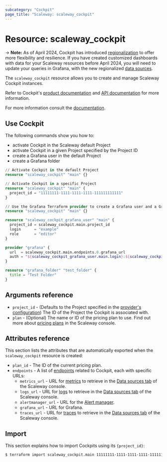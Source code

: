 ```yaml
---
subcategory: "Cockpit"
page_title: "Scaleway: scaleway_cockpit"
---
```


# Resource: scaleway_cockpit

-> **Note:**
As of April 2024, Cockpit has introduced [regionalization](https://www.scaleway.com/en/docs/observability/cockpit/concepts/#region) to offer more flexibility and resilience.
If you have created customized dashboards with data for your Scaleway resources before April 2024, you will need to update your queries in Grafana, with the new regionalized [data sources](../resources/cockpit_source.md).

The `scaleway_cockpit` resource allows you to create and manage Scaleway Cockpit instances.

Refer to Cockpit's [product documentation](https://www.scaleway.com/en/docs/observability/cockpit/concepts/) and [API documentation](https://www.scaleway.com/en/developers/api/cockpit/regional-api) for more information.

For more information consult the [documentation](https://www.scaleway.com/en/docs/observability/cockpit/concepts/).

## Use Cockpit

The following commands show you how to:

- activate Cockpit in the Scaleway default Project
- activate Cockpit in a given Project specified by the Project ID
- create a Grafana user in the default Project
- create a Grafana folder

```terraform
// Activate Cockpit in the default Project
resource "scaleway_cockpit" "main" {}
```

```terraform
// Activate Cockpit in a specific Project
resource "scaleway_cockpit" "main" {
  project_id = "11111111-1111-1111-1111-111111111111"
}
```

```terraform
// Use the Grafana Terraform provider to create a Grafana user and a Grafana folder in the default Project's Cockpit
resource "scaleway_cockpit" "main" {}

resource "scaleway_cockpit_grafana_user" "main" {
  project_id = scaleway_cockpit.main.project_id
  login      = "example"
  role       = "editor"
}

provider "grafana" {
  url  = scaleway_cockpit.main.endpoints.0.grafana_url
  auth = "${scaleway_cockpit_grafana_user.main.login}:${scaleway_cockpit_grafana_user.main.password}"
}

resource "grafana_folder" "test_folder" {
  title = "Test Folder"
}
```

## Arguments reference

- `project_id` - (Defaults to the Project specified in the [provider's configuration](../index.md#project_id)) The ID of the Project the Cockpit is associated with.
- `plan` - (Optional) The name or ID of the pricing plan to use. Find out more about [pricing plans](https://console.scaleway.com/cockpit/plans) in the Scaleway console.


## Attributes reference

This section lists the attributes that are automatically exported when the `scaleway_cockpit` resource is created:

- `plan_id` - The ID of the current pricing plan.
- `endpoints` - A list of [endpoints](https://www.scaleway.com/en/docs/observability/cockpit/concepts/#endpoints) related to Cockpit, each with specific URLs:
    - `metrics_url` - URL for [metrics](https://www.scaleway.com/en/docs/observability/cockpit/concepts/#metric) to retrieve in the [Data sources tab](https://console.scaleway.com/cockpit/dataSource) of the Scaleway console.
    - `logs_url` - URL for [logs](https://www.scaleway.com/en/docs/observability/cockpit/concepts/#logs) to retrieve in the [Data sources tab](https://console.scaleway.com/cockpit/dataSource) of the Scaleway console.
    - `alertmanager_url` - URL for the [Alert manager](https://www.scaleway.com/en/docs/observability/cockpit/concepts/#alert-manager).
    - `grafana_url` - URL for Grafana.
    - `traces_url` - URL for [traces](https://www.scaleway.com/en/docs/observability/cockpit/concepts/#traces) to retrieve in the [Data sources tab](https://console.scaleway.com/cockpit/dataSource) of the Scaleway console.

## Import

This section explains how to import Cockpits using its `{project_id}`:

```bash
$ terraform import scaleway_cockpit.main 11111111-1111-1111-1111-111111111111
```
